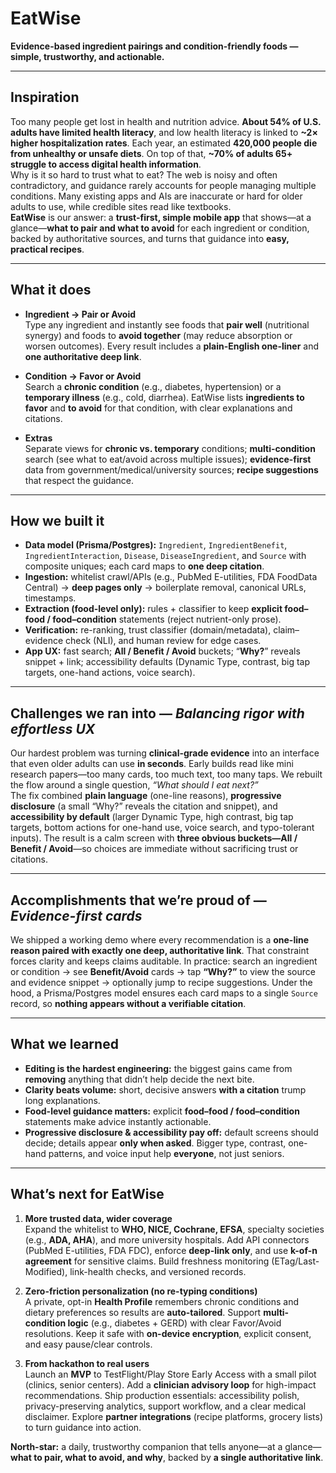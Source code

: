 # EatWise
**Evidence-based ingredient pairings and condition-friendly foods — simple, trustworthy, and actionable.**

---

## Inspiration
Too many people get lost in health and nutrition advice. **About 54% of U.S. adults have limited health literacy**, and low health literacy is linked to **~2× higher hospitalization rates**. Each year, an estimated **420,000 people die from unhealthy or unsafe diets**. On top of that, **~70% of adults 65+ struggle to access digital health information**.  
Why is it so hard to trust what to eat? The web is noisy and often contradictory, and guidance rarely accounts for people managing multiple conditions. Many existing apps and AIs are inaccurate or hard for older adults to use, while credible sites read like textbooks.  
**EatWise** is our answer: a **trust-first, simple mobile app** that shows—at a glance—**what to pair and what to avoid** for each ingredient or condition, backed by authoritative sources, and turns that guidance into **easy, practical recipes**.

---

## What it does
- **Ingredient → Pair or Avoid**  
  Type any ingredient and instantly see foods that **pair well** (nutritional synergy) and foods to **avoid together** (may reduce absorption or worsen outcomes). Every result includes a **plain-English one-liner** and **one authoritative deep link**.

- **Condition → Favor or Avoid**  
  Search a **chronic condition** (e.g., diabetes, hypertension) or a **temporary illness** (e.g., cold, diarrhea). EatWise lists **ingredients to favor** and **to avoid** for that condition, with clear explanations and citations.

- **Extras**  
  Separate views for **chronic vs. temporary** conditions; **multi-condition** search (see what to eat/avoid across multiple issues); **evidence-first** data from government/medical/university sources; **recipe suggestions** that respect the guidance.

---

## How we built it
- **Data model (Prisma/Postgres):** `Ingredient`, `IngredientBenefit`, `IngredientInteraction`, `Disease`, `DiseaseIngredient`, and `Source` with composite uniques; each card maps to **one deep citation**.  
- **Ingestion:** whitelist crawl/APIs (e.g., PubMed E-utilities, FDA FoodData Central) → **deep pages only** → boilerplate removal, canonical URLs, timestamps.  
- **Extraction (food-level only):** rules + classifier to keep **explicit food–food / food–condition** statements (reject nutrient-only prose).  
- **Verification:** re-ranking, trust classifier (domain/metadata), claim–evidence check (NLI), and human review for edge cases.  
- **App UX:** fast search; **All / Benefit / Avoid** buckets; “**Why?**” reveals snippet + link; accessibility defaults (Dynamic Type, contrast, big tap targets, one-hand actions, voice search).

---

## Challenges we ran into — *Balancing rigor with effortless UX*
Our hardest problem was turning **clinical-grade evidence** into an interface that even older adults can use **in seconds**. Early builds read like mini research papers—too many cards, too much text, too many taps. We rebuilt the flow around a single question, *“What should I eat next?”*  
The fix combined **plain language** (one-line reasons), **progressive disclosure** (a small “Why?” reveals the citation and snippet), and **accessibility by default** (larger Dynamic Type, high contrast, big tap targets, bottom actions for one-hand use, voice search, and typo-tolerant inputs). The result is a calm screen with **three obvious buckets—All / Benefit / Avoid**—so choices are immediate without sacrificing trust or citations.

---

## Accomplishments that we’re proud of — *Evidence-first cards*
We shipped a working demo where every recommendation is a **one-line reason paired with exactly one deep, authoritative link**. That constraint forces clarity and keeps claims auditable. In practice: search an ingredient or condition → see **Benefit/Avoid** cards → tap **“Why?”** to view the source and evidence snippet → optionally jump to recipe suggestions. Under the hood, a Prisma/Postgres model ensures each card maps to a single `Source` record, so **nothing appears without a verifiable citation**.

---

## What we learned
- **Editing is the hardest engineering:** the biggest gains came from **removing** anything that didn’t help decide the next bite.  
- **Clarity beats volume:** short, decisive answers **with a citation** trump long explanations.  
- **Food-level guidance matters:** explicit **food–food / food–condition** statements make advice instantly actionable.  
- **Progressive disclosure & accessibility pay off:** default screens should decide; details appear **only when asked**. Bigger type, contrast, one-hand patterns, and voice input help **everyone**, not just seniors.

---

## What’s next for EatWise
1) **More trusted data, wider coverage**  
   Expand the whitelist to **WHO, NICE, Cochrane, EFSA**, specialty societies (e.g., **ADA, AHA**), and more university hospitals. Add API connectors (PubMed E-utilities, FDA FDC), enforce **deep-link only**, and use **k-of-n agreement** for sensitive claims. Build freshness monitoring (ETag/Last-Modified), link-health checks, and versioned records.

2) **Zero-friction personalization (no re-typing conditions)**  
   A private, opt-in **Health Profile** remembers chronic conditions and dietary preferences so results are **auto-tailored**. Support **multi-condition logic** (e.g., diabetes + GERD) with clear Favor/Avoid resolutions. Keep it safe with **on-device encryption**, explicit consent, and easy pause/clear controls.

3) **From hackathon to real users**  
   Launch an **MVP** to TestFlight/Play Store Early Access with a small pilot (clinics, senior centers). Add a **clinician advisory loop** for high-impact recommendations. Ship production essentials: accessibility polish, privacy-preserving analytics, support workflow, and a clear medical disclaimer. Explore **partner integrations** (recipe platforms, grocery lists) to turn guidance into action.

**North-star:** a daily, trustworthy companion that tells anyone—at a glance—**what to pair, what to avoid, and why**, backed by **a single authoritative link**.
